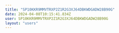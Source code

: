 ```yaml
---
title: "SP10KKR9MMVTRXP2Z1R2G3XJ64DBKWDGADW28B90G"
date: 2024-04-08T10:15:41.834Z
user: SP10KKR9MMVTRXP2Z1R2G3XJ64DBKWDGADW28B90G
layout: "users"
---
```

    